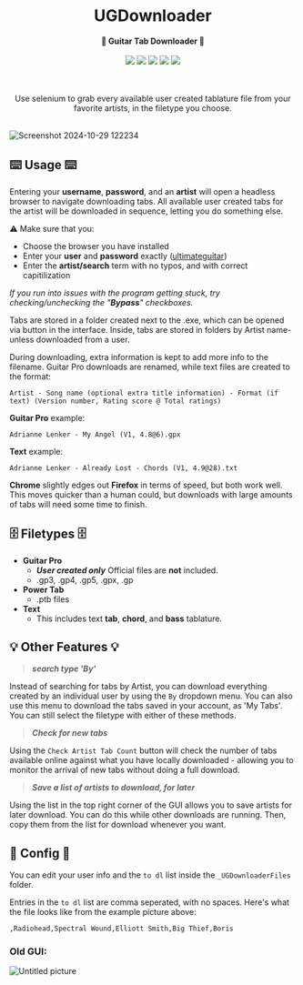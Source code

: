 <div align="center">
<h1>UGDownloader</h1>
<b>  🎸 Guitar Tab Downloader 🎼 </b><br><br>
    <img src="https://img.shields.io/github/v/release/jabbey1/UGDownloader">
    <img src="https://img.shields.io/github/downloads/jabbey1/UGDownloader/total">
    <img src="https://img.shields.io/github/stars/jabbey1/UGDownloader">
    <img src="https://img.shields.io/github/forks/jabbey1/UGDownloader">
    <img src="https://img.shields.io/github/watchers/jabbey1/UGDownloader">
    
  <br><br>
Use selenium to grab every available user created tablature file from your favorite artists, in the filetype you choose.
  <br><br>
</div>

![Screenshot 2024-10-29 122234](https://github.com/user-attachments/assets/3b3bfea3-de9e-4552-baf2-ec3236b625e2)


## :keyboard: Usage :keyboard:
Entering your **username**, **password**, and an **artist** will open a headless browser to navigate downloading tabs. All available user created tabs for the artist will be downloaded in sequence, letting you do something else.

⚠️ Make sure that you:
- Choose the browser you have installed
- Enter your **user** and **password** exactly ([ultimateguitar](https://www.ultimate-guitar.com/))
- Enter the **artist/search** term with no typos, and with correct capitilization

_If you run into issues with the program getting stuck, try checking/unchecking the "**Bypass**" checkboxes._

Tabs are stored in a folder created next to the .exe, which can be opened via button in the interface. Inside, tabs are stored in folders by Artist name- unless downloaded from a user.

During downloading, extra information is kept to add more info to the filename. Guitar Pro downloads are renamed, while text files are created to the format:
```
Artist - Song name (optional extra title information) - Format (if text) (Version number, Rating score @ Total ratings)
```
**Guitar Pro** example:
```
Adrianne Lenker - My Angel (V1, 4.8@6).gpx
```
**Text** example:
```
Adrianne Lenker - Already Lost - Chords (V1, 4.9@28).txt
```

**Chrome** slightly edges out **Firefox** in terms of speed, but both work well. This moves quicker than a human could, but downloads with large amounts of tabs will need some time to finish.

## 🗄️ Filetypes 🗄️
- **Guitar Pro**
  - **_User created only_** Official files are **not** included.
  - .gp3, .gp4, .gp5, .gpx, .gp
- **Power Tab**
  - .ptb files
- **Text**
  - This includes text **tab**, **chord**, and **bass** tablature.

## :bulb: Other Features :bulb:
> **_search  type 'By'_**

Instead of searching for tabs by Artist, you can download everything created by an individual user by using the `By` dropdown menu. You can also use this menu to download the tabs saved in your account, as 'My Tabs'. You can still select the filetype with either of these methods.

> **_Check for new tabs_**

Using the `Check Artist Tab Count` button will check the number of tabs available online against what you have locally downloaded - allowing you to monitor the arrival of new tabs without doing a full download.

> **_Save a list of artists to download, for later_**

Using the list in the top right corner of the GUI allows you to save artists for later download. You can do this while other downloads are running. Then, copy them from the list for download whenever you want.


## :memo: Config :memo:
You can edit your user info and the `to dl` list inside the `_UGDownloaderFiles` folder.

Entries in the `to dl` list are comma seperated, with no spaces. Here's what the file looks like from the example picture above:
```
,Radiohead,Spectral Wound,Elliott Smith,Big Thief,Boris
```





### Old GUI:

![Untitled picture](https://user-images.githubusercontent.com/9942757/236566975-d5896f6e-6124-44d8-bc4e-4270b584906b.png)

